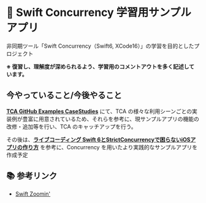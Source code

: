 # 📱 Swift Concurrency 学習用サンプルアプリ

非同期ツール「Swift Concurrency（Swift6, XCode16）」の学習を目的としたプロジェクト

**※ 復習し、理解度が深められるよう、学習用のコメントアウトを多く記述しています。**

## 今やっていること/今後やること
**[TCA GitHub Examples CaseStudies](https://github.com/pointfreeco/swift-composable-architecture/tree/main/Examples/CaseStudies/SwiftUICaseStudies)** にて、TCA の様々な利用シーンごとの実装例が豊富に用意されているため、それらを参考に、現サンプルアプリの機能の改修・追加等を行い、TCA のキャッチアップを行う。

その後は、**[ライブコーディング Swift 6とStrictConcurrencyで困らないiOSアプリの作り方](https://www.youtube.com/watch?v=lu0Ge0td1Kg&t=906s)** を参考に、Concurrency を用いたより実践的なサンプルアプリを作成予定

## 📚 参考リンク

- [Swift Zoomin'](https://www.youtube.com/@swiftzoomin)
